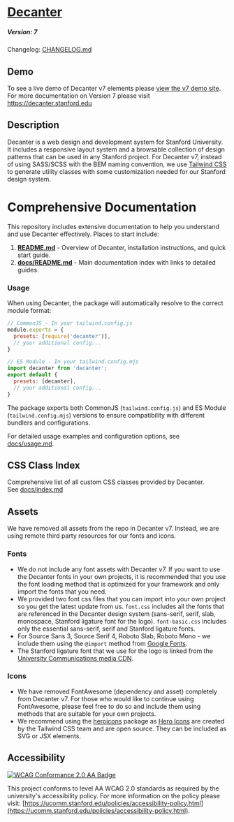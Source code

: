 # [Decanter](https://github.com/SU-SWS/decanter)
##### Version: 7

Changelog: [CHANGELOG.md](CHANGELOG.md)

## Demo
To see a live demo of Decanter v7 elements please [view the v7 demo site](https://decanter-v7.netlify.app/).
For more documentation on Version 7 please visit https://decanter.stanford.edu

## Description
Decanter is a web design and development system for Stanford University.
It includes a responsive layout system and a browsable collection of design patterns
that can be used in any Stanford project.
For Decanter v7, instead of using SASS/SCSS with the BEM naming convention, we use [Tailwind CSS](https://tailwindcss.com/) to generate utility classes with some customization needed for our Stanford design system.

# Comprehensive Documentation
This repository includes extensive documentation to help you understand and use Decanter effectively. Places to start include:
1. **[README.md](README.md)** - Overview of Decanter, installation instructions, and quick start guide.
2. **[docs/README.md](docs/README.md)** - Main documentation index with links to detailed guides.

### Usage
When using Decanter, the package will automatically resolve to the correct module format:

```javascript
// CommonJS - In your tailwind.config.js
module.exports = {
  presets: [require('decanter')],
  // your additional config...
}

// ES Module - In your tailwind.config.mjs  
import decanter from 'decanter';
export default {
  presets: [decanter],
  // your additional config...
}
```

The package exports both CommonJS (`tailwind.config.js`) and ES Module (`tailwind.config.mjs`) versions to ensure compatibility with different bundlers and configurations.

For detailed usage examples and configuration options, see [docs/usage.md](docs/usage.md).

## CSS Class Index
Comprehensive list of all custom CSS classes provided by Decanter.  
See [docs/index.md](docs/index.md)

## Assets
We have removed all assets from the repo in Decanter v7. Instead, we are using remote third party resources for our fonts and icons.

### Fonts
- We do not include any font assets with Decanter v7. If you want to use the Decanter fonts in your own projects, it is recommended that you use the font loading method that is optimized for your framework and only import the fonts that you need.
- We provided two font css files that you can import into your own project so you get the latest update from us. `font.css` includes all the fonts that are referenced in the Decanter design system (sans-serif, serif, slab, monospace, Stanford ligature font for the logo). `font-basic.css` includes only the essential sans-serif, serif and Stanford ligature fonts.
- For Source Sans 3, Source Serif 4, Roboto Slab, Roboto Mono - we include them using the `@import` method from [Google Fonts](https://fonts.google.com/).
- The Stanford ligature font that we use for the logo is linked from the [University Communications media CDN](https://www-media.stanford.edu/assets/fonts/stanford.woff).

### Icons
- We have removed FontAwesome (dependency and asset) completely from Decanter v7. For those who would like to continue using FontAwesome, please feel free to do so and include them using methods that are suitable for your own projects.
- We recommend using the [heroicons](https://github.com/tailwindlabs/heroicons) package as [Hero Icons](https://heroicons.com/) are created by the Tailwind CSS team and are open source. They can be included as SVG or JSX elements.

## Accessibility
[![WCAG Conformance 2.0 AA Badge](https://www.w3.org/WAI/wcag2AA-blue.png)](https://www.w3.org/TR/WCAG20/)

This project conforms to level AA WCAG 2.0 standards as required by the university's accessibility policy. For more information on the policy please visit: [https://ucomm.stanford.edu/policies/accessibility-policy.html](https://ucomm.stanford.edu/policies/accessibility-policy.html).

